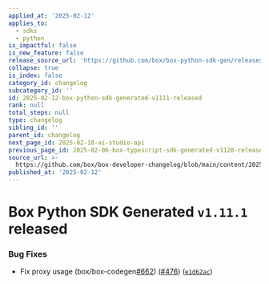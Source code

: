 ```yaml
---
applied_at: '2025-02-12'
applies_to:
  - sdks
  - python
is_impactful: false
is_new_feature: false
release_source_url: 'https://github.com/box/box-python-sdk-gen/releases/tag/v1.11.1'
collapse: true
is_index: false
category_id: changelog
subcategory_id: ''
id: 2025-02-12-box-python-sdk-generated-v1111-released
rank: null
total_steps: null
type: changelog
sibling_id: ''
parent_id: changelog
next_page_id: 2025-02-18-ai-studio-api
previous_page_id: 2025-02-06-box-typescript-sdk-generated-v1120-released
source_url: >-
  https://github.com/box/box-developer-changelog/blob/main/content/2025/02-12-box-python-sdk-generated-v1111-released.md
published_at: '2025-02-12'
---
```

# Box Python SDK Generated `v1.11.1` released

### Bug Fixes

* Fix proxy usage (box/box-codegen[#662][1]) ([#476][2]) ([`e1d62ac`][3])

[1]: https://github.com/box/box-python-sdk-gen/issues/662

[2]: https://github.com/box/box-python-sdk-gen/issues/476

[3]: https://github.com/box/box-python-sdk-gen/commit/e1d62ac5a8063bf37244329329100752c3a069af
